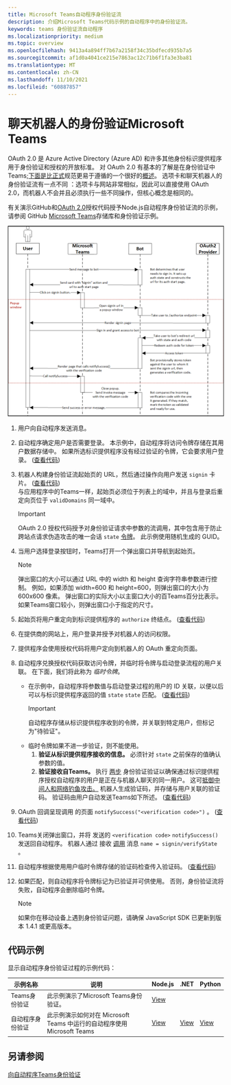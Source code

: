 ```yaml
---
title: Microsoft Teams自动程序身份验证流
description: 介绍Microsoft Teams代码示例的自动程序中的身份验证流。
keywords: teams 身份验证流自动程序
ms.localizationpriority: medium
ms.topic: overview
ms.openlocfilehash: 9413a4a894ff7b67a2158f34c35bdfecd935b7a5
ms.sourcegitcommit: af1d0a4041ce215e7863ac12c71b6f1fa3e3ba81
ms.translationtype: MT
ms.contentlocale: zh-CN
ms.lasthandoff: 11/10/2021
ms.locfileid: "60887857"
---
```

# <a name="authentication-flow-for-bots-in-microsoft-teams"></a>聊天机器人的身份验证Microsoft Teams

OAuth 2.0 是 Azure Active Directory (Azure AD) 和许多其他身份标识提供程序用于身份验证和授权的开放标准。 对 OAuth 2.0 有基本的了解是在身份验证中Teams;[下面是比正式](https://aaronparecki.com/oauth-2-simplified/)规范更易于遵循的一个很好的[概述](https://oauth.net/2/)。 选项卡和聊天机器人的身份验证流有一点不同 ：选项卡与网站非常相似，因此可以直接使用 OAuth 2.0，而机器人不会并且必须执行一些不同操作，但核心概念是相同的。

有关演示GitHub和[OAuth 2.0](https://oauth.net/2/grant-types/authorization-code/)授权代码授予Node.js自动程序身份验证流的示例，请参阅 GitHub [Microsoft Teams](https://github.com/OfficeDev/Microsoft-Teams-Samples/tree/main/samples/app-auth/nodejs)存储库和身份验证示例。

![自动程序身份验证序列图](../../../assets/images/authentication/bot_auth_sequence_diagram.png)

1. 用户向自动程序发送消息。
2. 自动程序确定用户是否需要登录。
   本示例中，自动程序将访问令牌存储在其用户数据存储中。 如果所选标识提供程序没有经过验证的令牌，它会要求用户登录。  ([查看代码](https://github.com/OfficeDev/microsoft-teams-sample-auth-node/blob/469952a26d618dbf884a3be53c7d921cc580b1e2/src/utils/AuthenticationUtils.ts#L58-L76)) 
3. 机器人构建身份验证流起始页的 URL，然后通过操作向用户发送 `signin` 卡片。  ([查看代码](https://github.com/OfficeDev/microsoft-teams-sample-auth-node/blob/469952a26d618dbf884a3be53c7d921cc580b1e2/src/dialogs/BaseIdentityDialog.ts#L160-L190)) </br>
    与应用程序中的Teams一样，起始页必须位于列表上的域中，并且与登录后重定向页位于 `validDomains` 同一域中。
    > [!IMPORTANT] 
    > OAuth 2.0 授权代码授予对身份验证请求中参数的流调用，其中包含用于防止跨站点请求伪造攻击的唯一会话 `state` [令牌](https://en.wikipedia.org/wiki/Cross-site_request_forgery)。 此示例使用随机生成的 GUID。
4. 当用户选择登录按钮时，Teams打开一个弹出窗口并导航到起始页。 
   > [!NOTE]
   > 弹出窗口的大小可以通过 URL 中的 width 和 height 查询字符串参数进行控制。 例如，如果添加 width=600 和 height=600，则弹出窗口的大小为 600x600 像素。 弹出窗口的实际大小以主窗口大小的百Teams百分比表示。 如果Teams窗口较小，则弹出窗口小于指定的尺寸。

5. 起始页将用户重定向到标识提供程序的 `authorize` 终结点。  ([查看代码](https://github.com/OfficeDev/microsoft-teams-sample-auth-node/blob/469952a26d618dbf884a3be53c7d921cc580b1e2/public/html/auth-start.html#L51-L56)) 
6. 在提供商的网站上，用户登录并授予对机器人的访问权限。
7. 提供程序会使用授权代码将用户定向到机器人的 OAuth 重定向页面。
8. 自动程序兑换授权代码获取访问令牌，并临时将令牌与启动登录流程的用户关联。 在下面，我们将此称为 *临时令牌*。
    * 在示例中，自动程序将参数值与启动登录过程的用户的 ID 关联，以便以后可以与标识提供程序返回的值 `state` `state` 匹配。  ([查看代码](https://github.com/OfficeDev/microsoft-teams-sample-auth-node/blob/469952a26d618dbf884a3be53c7d921cc580b1e2/src/AuthBot.ts#L70-L99)) 
      > [!IMPORTANT] 
      > 自动程序存储从标识提供程序收到的令牌，并关联到特定用户，但标记为"待验证"。 
    * 临时令牌如果不进一步验证，则不能使用。
      1. **验证从标识提供程序接收的信息。** 必须针对 `state` 之前保存的值确认参数的值。 
      1. **验证接收自Teams。** 执行 [两步](https://en.wikipedia.org/wiki/Man-in-the-middle_attack) 身份验证验证以确保通过标识提供程序授权自动程序的用户是正在与机器人聊天的同一用户。 这可[抵御中间人和网络钓鱼](https://en.wikipedia.org/wiki/Man-in-the-middle_attack)[攻击。](https://en.wikipedia.org/wiki/Phishing) 机器人生成验证码，并存储与用户关联的验证码。 验证码由用户自动发送Teams如下所述。  ([查看代码](https://github.com/OfficeDev/microsoft-teams-sample-auth-node/blob/469952a26d618dbf884a3be53c7d921cc580b1e2/src/AuthBot.ts#L100-L113)) 
9. OAuth 回调呈现调用 的页面 `notifySuccess("<verification code>")` 。  ([查看代码](https://github.com/OfficeDev/microsoft-teams-sample-auth-node/blob/master/src/views/oauth-callback-success.hbs)) 
10. Teams关闭弹出窗口，并将 发送的 `<verification code>` `notifySuccess()` 发送回自动程序。 机器人通过 接收 [调用](/bot-framework/dotnet/bot-builder-dotnet-activities#invoke) 消息 `name = signin/verifyState` 。
11. 自动程序根据使用用户临时令牌存储的验证码检查传入验证码。  ([查看代码](https://github.com/OfficeDev/microsoft-teams-sample-auth-node/blob/469952a26d618dbf884a3be53c7d921cc580b1e2/src/dialogs/BaseIdentityDialog.ts#L127-L140)) 
12. 如果匹配，则自动程序将令牌标记为已验证并可供使用。 否则，身份验证流将失败，自动程序会删除临时令牌。

    > [!NOTE]
    > 如果你在移动设备上遇到身份验证问题，请确保 JavaScript SDK 已更新到版本 1.4.1 或更高版本。

## <a name="code-sample"></a>代码示例

显示自动程序身份验证过程的示例代码：

| **示例名称** | **说明** | **Node.js** | **.NET** | **Python** |
|-----------------|----------------|--------------|----------|-----------|
| Teams身份验证 | 此示例演示了Microsoft Teams身份验证。 | [View](https://github.com/OfficeDev/microsoft-teams-sample-auth-node) | | |
| 自动程序身份验证 | 此示例演示如何对在 Microsoft Teams 中运行的自动程序使用Microsoft Teams | [View](https://github.com/microsoft/BotBuilder-Samples/tree/main/samples/javascript_nodejs/46.teams-auth) | [View](https://github.com/microsoft/BotBuilder-Samples/tree/main/samples/csharp_dotnetcore/46.teams-auth) | [View](https://github.com/microsoft/BotBuilder-Samples/tree/main/samples/python/46.teams-auth)

## <a name="see-also"></a>另请参阅

[向自动程序Teams身份验证](add-authentication.md)
